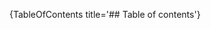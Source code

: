 [//]: # (This file was generated from: doc/templates/Home.mdt using the documentation_builder package on: 2021-08-26 22:04:12.255177.)
{TableOfContents title='## Table of contents'}